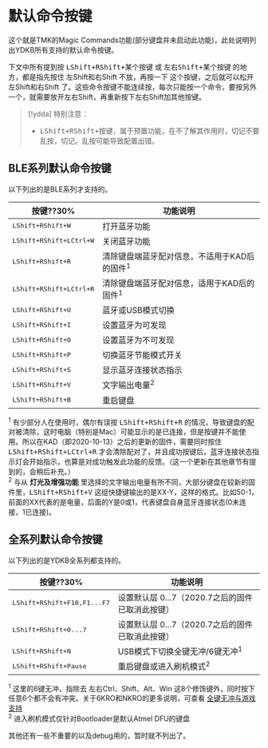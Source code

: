 # 默认命令按键
这个就是TMK的Magic Commands功能(部分键盘并未启动此功能)，此处说明列出YDKB所有支持的默认命令按键。

下文中所有提到按 <kbd>LShift+RShift+某个按键</kbd> 或 <kbd>左右Shift+某个按键</kbd> 的地方，都是指先按住 左Shift和右Shift 不放，再按一下 这个按键，之后就可以松开 左Shift和右Shift 了。这些命令按键不能连续按，每次只能按一个命令，要按另外一个，就需要放开左右Shift，再重新按下左右Shift加其他按键。

> [!ydda] 特别注意：
> - <kbd>LShift+RShift+按键</kbd>，属于预置功能，在不了解其作用时，切记不要乱按，切记。乱按可能导致配置出错。


## BLE系列默认命令按键

以下列出的是BLE系列才支持的。

| 按键??30% | 功能说明 |
| ---- | ---- |
| <kbd>LShift+RShift+W</kbd> | 打开蓝牙功能 |
| <kbd>LShift+RShift+LCtrl+W</kbd> | 关闭蓝牙功能 |
| <kbd>LShift+RShift+R</kbd> | 清除键盘端蓝牙配对信息，不适用于KAD后的固件<sup>1</sup> |
| <kbd>LShift+RShift+LCtrl+R</kbd> | 清除键盘端蓝牙配对信息，适用于KAD后的固件<sup>1</sup> |
| <kbd>LShift+RShift+U</kbd> | 蓝牙或USB模式切换 |
| <kbd>LShift+RShift+I</kbd> | 设置蓝牙为可发现 |
| <kbd>LShift+RShift+O</kbd> | 设置蓝牙为不可发现 |
| <kbd>LShift+RShift+P</kbd> | 切换蓝牙节能模式开关 |
| <kbd>LShift+RShift+S</kbd> | 显示蓝牙连接状态指示 |
| <kbd>LShift+RShift+V</kbd> | 文字输出电量<sup>2</sup> |
| <kbd>LShift+RShift+B</kbd> | 重启键盘 |

<sup>1</sup> 有少部分人在使用时，偶尔有误按 <kbd>LShift+RShift+R</kbd> 的情况，导致键盘的配对被清除，这时电脑（特别是Mac）可能显示的是已连接，但是按键并不能使用。所以在KAD（即2020-10-13）之后的更新的固件，需要同时按住 <kbd>LShift+RShift+LCtrl+R</kbd> 才会清除配对了，并且成功按键后，蓝牙连接状态指示灯会开始指示，也算是对成功触发此功能的反馈。（这一个更新在其他章节有提到的，会稍后补充。）<br>
<sup>2</sup> 与从 **灯光及增强功能** 里选择的文字输出电量有所不同，大部分键盘在较新的固件里，<kbd>LShift+RShift+V</kbd> 这组快捷键输出的是XX-Y，这样的格式。比如50-1，前面的XX代表的是电量，后面的Y是0或1，代表键盘自身蓝牙连接状态(0未连接，1已连接)。


## 全系列默认命令按键

以下列出的是YDKB全系列都支持的。

| 按键??30% | 功能说明 |
| ---- | ---- |
| <kbd>LShift+RShift+F10,F1...F7</kbd> | 设置默认层 0...7（2020.7之后的固件已取消此按键） |
| <kbd>LShift+RShift+0...7</kbd> | 设置默认层 0...7（2020.7之后的固件已取消此按键） |
| <kbd>LShift+RShift+N</kbd> | USB模式下切换全键无冲/6键无冲<sup>1</sup> |
| <kbd>LShift+RShift+Pause</kbd> | 重启键盘或进入刷机模式<sup>2</sup> |

<sup>1</sup> 这里的6键无冲，指除去 左右Ctrl、Shift、Alt、Win 这8个修饰键外，同时按下任意6个都不会有冲突。关于6KRO和NKRO的更多说明，可查看 [全键无冲与游戏支持](features/nkro_game.md)<br>
<sup>2</sup> 进入刷机模式仅针对Bootloader是默认Atmel DFU的键盘

其他还有一些不重要的以及debug用的，暂时就不列出了。